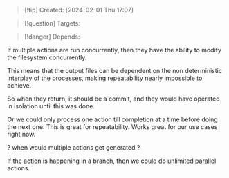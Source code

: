 
>[!tip] Created: [2024-02-01 Thu 17:07]

>[!question] Targets: 

>[!danger] Depends: 

If multiple actions are run concurrently, then they have the ability to modify the filesystem concurrently.

This means that the output files can be dependent on the non deterministic interplay of the processes, making repeatability nearly impossible to achieve.

So when they return, it should be a commit, and they would have operated in isolation until this was done.

Or we could only process one action till completion at a time before doing the next one.
This is great for repeatability.
Works great for our use cases right now.

? when would multiple actions get generated ?

If the action is happening in a branch, then we could do unlimited parallel actions.

